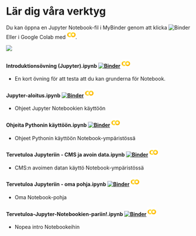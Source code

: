 # Lär dig våra verktyg

Du kan öppna en Jupyter Notebook-fil i MyBinder genom att klicka ![Binder](https://mybinder.org/badge.svg) Eller i Google Colab med ![Colaboratory](https://github.com/cms-opendata-education/cms-jupyter-materials-finnish/blob/master/Kuvat/colab_icon.png?raw=true). 

<a href="https://mybinder.org/v2/gh/cms-opendata-education/cms-jupyter-materials-swedish/HEAD?filepath=Verktyg%2FIntroduktions%C3%B6vning%20(Jupyter).ipynb" target="_blank">![](https://mybinder.org/badge.svg)</a>

#### Introduktionsövning (Jupyter).ipynb [![Binder](https://mybinder.org/badge.svg)](https://mybinder.org/v2/gh/cms-opendata-education/cms-jupyter-materials-swedish/HEAD?filepath=Verktyg%2FIntroduktions%C3%B6vning%20(Jupyter).ipynb) [![Colaboratory](https://github.com/cms-opendata-education/cms-jupyter-materials-finnish/blob/master/Kuvat/colab_icon.png?raw=true)](https://colab.research.google.com/github/cms-opendata-education/cms-jupyter-materials-swedish/blob/main/Verktyg/Introduktions%C3%B6vning%20(Jupyter).ipynb)
- En kort övning för att testa att du kan grunderna för Notebook.

#### Jupyter-aloitus.ipynb [![Binder](https://mybinder.org/badge.svg)](https://mybinder.org/v2/gh/cms-opendata-education/cms-jupyter-materials-finnish/master?filepath=TyokalutTutuiksi%2FJupyter-aloitus.ipynb) [![Colaboratory](https://github.com/cms-opendata-education/cms-jupyter-materials-finnish/blob/master/Kuvat/colab_icon.png?raw=true)](https://colab.research.google.com/github/cms-opendata-education/cms-jupyter-materials-finnish/blob/master/TyokalutTutuiksi/Jupyter-aloitus.ipynb)
- Ohjeet Jupyter Notebookien käyttöön

#### Ohjeita Pythonin käyttöön.ipynb [![Binder](https://mybinder.org/badge.svg)](https://mybinder.org/v2/gh/cms-opendata-education/cms-jupyter-materials-finnish/master?filepath=TyokalutTutuiksi%2FOhjeita%20Pythonin%20k%C3%A4ytt%C3%B6%C3%B6n.ipynb) [![Colaboratory](https://github.com/cms-opendata-education/cms-jupyter-materials-finnish/blob/master/Kuvat/colab_icon.png?raw=true)](https://colab.research.google.com/github/cms-opendata-education/cms-jupyter-materials-finnish/blob/master/TyokalutTutuiksi/Ohjeita%20Pythonin%20k%C3%A4ytt%C3%B6%C3%B6n.ipynb)
- Ohjeet Pythonin käyttöön Notebook-ympäristössä

#### Tervetuloa Jupyteriin - CMS ja avoin data.ipynb [![Binder](https://mybinder.org/badge.svg)](https://mybinder.org/v2/gh/cms-opendata-education/cms-jupyter-materials-finnish/master?filepath=TyokalutTutuiksi%2FTervetuloa%20Jupyteriin%20-%20CMS%20ja%20avoin%20data.ipynb) [![Colaboratory](https://github.com/cms-opendata-education/cms-jupyter-materials-finnish/blob/master/Kuvat/colab_icon.png?raw=true)](https://colab.research.google.com/github/cms-opendata-education/cms-jupyter-materials-finnish/blob/master/TyokalutTutuiksi/Tervetuloa%20Jupyteriin%20-%20CMS%20ja%20avoin%20data.ipynb)
- CMS:n avoimen datan käyttö Notebook-ympäristössä

#### Tervetuloa Jupyteriin - oma pohja.ipynb [![Binder](https://mybinder.org/badge.svg)](https://mybinder.org/v2/gh/cms-opendata-education/cms-jupyter-materials-finnish/master?filepath=TyokalutTutuiksi%2FTervetuloa%20Jupyteriin%20-%20oma%20pohja.ipynb) [![Colaboratory](https://github.com/cms-opendata-education/cms-jupyter-materials-finnish/blob/master/Kuvat/colab_icon.png?raw=true)](https://colab.research.google.com/github/cms-opendata-education/cms-jupyter-materials-finnish/blob/master/TyokalutTutuiksi/Tervetuloa%20Jupyteriin%20-%20oma%20pohja.ipynb)
- Oma Notebook-pohja

#### Tervetuloa-Jupyter-Notebookien-pariin!.ipynb [![Binder](https://mybinder.org/badge.svg)](https://mybinder.org/v2/gh/cms-opendata-education/cms-jupyter-materials-finnish/master?filepath=TyokalutTutuiksi%2FTervetuloa-Jupyter-Notebookien-pariin!.ipynb) [![Colaboratory](https://github.com/cms-opendata-education/cms-jupyter-materials-finnish/blob/master/Kuvat/colab_icon.png?raw=true)](https://colab.research.google.com/github/cms-opendata-education/cms-jupyter-materials-finnish/blob/master/TyokalutTutuiksi/Tervetuloa-Jupyter-Notebookien-pariin!.ipynb)
- Nopea intro Notebookeihin
